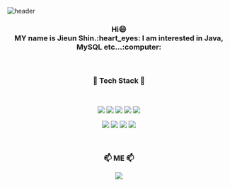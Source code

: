 

<!--
**JieunSh/JieunSh** is a repository because its `README.md` (this file) appears on your GitHub profile.

Here are some ideas to get you started:

- 🔭 I’m currently working on ...
- 🌱 I’m currently learning ...
- 👯 I’m looking to collaborate on ...
- 🤔 I’m looking for help with ...
- 💬 Ask me about ...
- 📫 How to reach me: ...
- 😄 Pronouns: ...
- ⚡ Fun fact: ...
-->
![header](https://capsule-render.vercel.app/api?type=slice&color=auto&height=130&section=header&text=Welcome%20to%20Jieun's%20Github&fontSize=45)

<h3 align="center">Hi😄<br/>MY name is Jieun Shin.:heart_eyes: I am interested in Java, MySQL etc...:computer:</h3><br/>
<h3 align="center">🌱 Tech Stack 🌱</h3><br/>

<p align = "center">
 <img src="https://img.shields.io/badge/JAVA-3766AB?style=flat-square&logo=Java&logoColor=white"/>
 <img src="https://img.shields.io/badge/MySQL-pink?style=flat-square&logo=mysql&logoColor=white"/>
 <img src="https://img.shields.io/badge/JavaScript-gray?style=flat-square&logo=javascript&logoColor=white"/> 
 <img src="https://img.shields.io/badge/HTML5-74D0CA?style=flat-square&logo=html5&logoColor=black"/>
 <img src="https://img.shields.io/badge/CSS3-DD39A9?style=flat-square&logo=css3&logoColor=white"/></p>
 
<p align = "center">
  <img src="https://img.shields.io/badge/PHP-E34949?style=flat-square&logo=php&logoColor=white"/>
  <img src="https://img.shields.io/badge/C-5460CB?style=flat-square&logo=C&logoColor=white"/>
  <img src="https://img.shields.io/badge/Python-B846DF?style=flat-square&logo=python&logoColor=white"/>
  <img src="https://img.shields.io/badge/Android-39ED3F?style=flat-square&logo=android&logoColor=white"/></p><br/>

<h3 align = "center">📫 ME 📫</h3>
<p align = "center">
<a href="mailto:rkwhr678@gmail.com" target="_blank"><img src="https://img.shields.io/badge/Gmail-E61010?style=flat-square&logo=gmail&logoColor=white"/>
</p>
